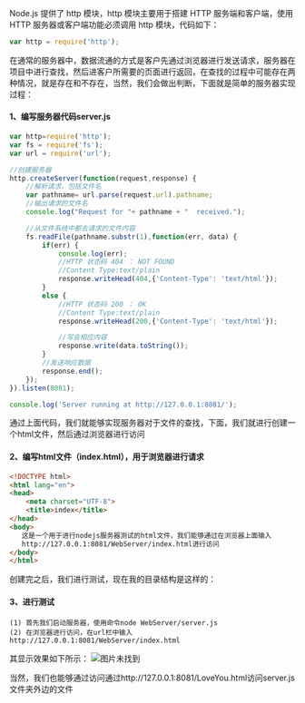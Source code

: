Node.js 提供了 http 模块，http 模块主要用于搭建 HTTP 服务端和客户端，使用 HTTP 服务器或客户端功能必须调用 http 模块，代码如下：
```javascript
var http = require('http');
```
在通常的服务器中，数据流通的方式是客户先通过浏览器进行发送请求，服务器在项目中进行查找，然后进客户所需要的页面进行返回，在查找的过程中可能存在两种情况，就是存在和不存在，当然，我们会做出判断，下面就是简单的服务器实现过程：
#### 1、编写服务器代码server.js
```javascript
var http=require('http');
var fs = require('fs');
var url = require('url');

//创建服务器
http.createServer(function(request,response) {
    //解析请求，包括文件名
    var pathname= url.parse(request.url).pathname;
    //输出请求的文件名
    console.log("Request for "+ pathname + "  received.");

    //从文件系统中都去请求的文件内容
    fs.readFile(pathname.substr(1),function(err, data) {
        if(err) {
            console.log(err);
            //HTTP 状态码 404 ： NOT FOUND
            //Content Type:text/plain
            response.writeHead(404,{'Content-Type': 'text/html'});
        }
        else {
            //HTTP 状态码 200 ： OK
            //Content Type:text/plain
            response.writeHead(200,{'Content-Type': 'text/html'});

            //写会相应内容
            response.write(data.toString());
        }
        //发送响应数据
        response.end();
    });
}).listen(8081);

console.log('Server running at http://127.0.0.1:8081/');
```
通过上面代码，我们就能够实现服务器对于文件的查找，下面，我们就进行创建一个html文件，然后通过浏览器进行访问
#### 2、编写html文件（index.html），用于浏览器进行请求
```html
<!DOCTYPE html>
<html lang="en">
<head>
    <meta charset="UTF-8">
    <title>index</title>
</head>
<body>
   这是一个用于进行nodejs服务器测试的html文件，我们能够通过在浏览器上面输入
   http://127.0.0.1:8081/WebServer/index.html进行访问
</body>
</html>
```
创建完之后，我们进行测试，现在我的目录结构是这样的：


#### 3、进行测试
    (1) 首先我们启动服务器，使用命令node WebServer/server.js
    (2) 在浏览器进行访问，在url栏中输入http://127.0.0.1:8081/WebServer/index.html
其显示效果如下所示：
![图片未找到](http://img.blog.csdn.net/20170604165545657?watermark/2/text/aHR0cDovL2Jsb2cuY3Nkbi5uZXQvc3V3dTE1MA==/font/5a6L5L2T/fontsize/400/fill/I0JBQkFCMA==/dissolve/70/gravity/Center)

当然，我们也能够通过访问通过http://127.0.0.1:8081/LoveYou.html访问server.js文件夹外边的文件

